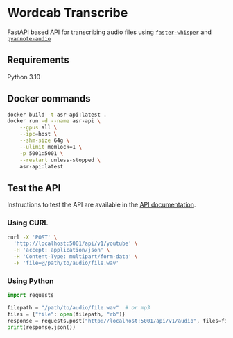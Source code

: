 # Wordcab Transcribe

FastAPI based API for transcribing audio files using [`faster-whisper`](https://github.com/guillaumekln/faster-whisper) and [`pyannote-audio`](https://github.com/pyannote/pyannote-audio)

## Requirements

Python 3.10


## Docker commands

```bash
docker build -t asr-api:latest .
docker run -d --name asr-api \
    --gpus all \
    --ipc=host \
    --shm-size 64g \
    --ulimit memlock=1 \
    -p 5001:5001 \
    --restart unless-stopped \
    asr-api:latest
```

## Test the API

Instructions to test the API are available in the [API documentation](http://localhost:5001/docs).

### Using CURL

```bash
curl -X 'POST' \
  'http://localhost:5001/api/v1/youtube' \
  -H 'accept: application/json' \
  -H 'Content-Type: multipart/form-data' \
  -F 'file=@/path/to/audio/file.wav'
```

### Using Python

```python
import requests

filepath = "/path/to/audio/file.wav"  # or mp3
files = {"file": open(filepath, "rb")}
response = requests.post("http://localhost:5001/api/v1/audio", files=files)
print(response.json())
```
